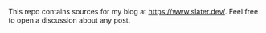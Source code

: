 This repo contains sources for my blog at https://www.slater.dev/. Feel free to open a discussion about any post.

